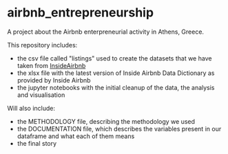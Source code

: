 # airbnb_entrepreneurship
A project about the Airbnb enterpreneurial activity in Athens, Greece.

This repository includes:
- the csv file called "listings" used to create the datasets that we have taken from [InsideAirbnb](http://insideairbnb.com/)
- the xlsx file with the latest version of Inside Airbnb Data Dictionary as provided by Inside Airbnb 
- the jupyter notebooks with the initial cleanup of the data, the analysis and visualisation

Will also include:
- the METHODOLOGY file, describing the methodology we used
- the DOCUMENTATION file, which describes the variables present in our dataframe and what each of them means
- the final story
